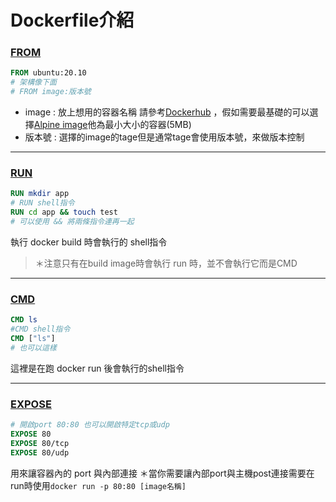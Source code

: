 # Dockerfile介紹

### [FROM](https://docs.docker.com/engine/reference/builder/#from)
``` dockerfile
FROM ubuntu:20.10 
# 架構像下面
# FROM image:版本號
```
* image : 放上想用的容器名稱 請參考[Dockerhub](https://hub.docker.com/search?q=&type=image)
，假如需要最基礎的可以選擇[Alpine image](https://hub.docker.com/_/alpine/)他為最小大小的容器(5MB)
* 版本號 : 選擇的image的tage但是通常tage會使用版本號，來做版本控制

---

### [RUN](https://docs.docker.com/engine/reference/builder/#run)
``` dockerfile
RUN mkdir app
# RUN shell指令
RUN cd app && touch test
# 可以使用 && 將兩條指令連再一起
```
執行 docker build 時會執行的 shell指令 
> ＊注意只有在build image時會執行 run 時，並不會執行它而是CMD

---

### [CMD](https://docs.docker.com/engine/reference/builder/#cmd)
``` dockerfile
CMD ls
#CMD shell指令
CMD ["ls"]
# 也可以這樣
```
這裡是在跑 docker run 後會執行的shell指令

---

### [EXPOSE](https://docs.docker.com/engine/reference/builder/#expose)
``` dockerfile
# 開啟port 80:80 也可以開啟特定tcp或udp
EXPOSE 80
EXPOSE 80/tcp
EXPOSE 80/udp
```
用來讓容器內的 port 與內部連接 ＊當你需要讓內部port與主機post連接需要在run時使用`docker run -p 80:80 [image名稱]`
